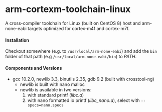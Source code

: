# arm-cortexm-toolchain-linux
A cross-compiler toolchain for Linux (built on CentOS 8) host and arm-none-eabi targets optimized for cortex-m4f and cortex-m7f.

#### Installation
Checkout somewhere (e.g. to `/usr/local/arm-none-eabi`) and add the `bin` folder of that path (e.g `/usr/local/arm-none-eabi/bin`) to *PATH*.

#### Components and Versions
* gcc 10.2.0, newlib 3.3, binutils 2.35, gdb 9.2 (built with crosstool-ng)
  * newlib is built with nano malloc
  * newlib is available in two versions:
    1. with standard printf (*libc.a*)
    1. with nano formatted io printf (*libc_nano.a*), select with `--specs=nano.specs`

